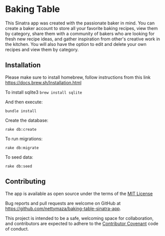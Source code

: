 # Baking Table

This Sinatra app was created with the passionate baker in mind. You can create a baker account to store all your favorite baking recipes, view them by category, share them with a community of bakers who are looking for fresh new recipe ideas, and gather inspiration from other's creative work in the kitchen. You will also have the option to edit and delete your own recipes and view them by category.

## Installation

Please make sure to install homebrew, follow instructions from this link https://docs.brew.sh/Installation.html

To install sqlite3 `brew install sqlite`

And then execute:

`bundle install`

Create the database:

`rake db:create`

To run migrations:

`rake db:migrate`

To seed data:

`rake db:seed`

## Contributing

The app is available as open source under the terms of the <a href="https://opensource.org/licenses/MIT">MIT License</a>

Bug reports and pull requests are welcome on GitHub at https://github.com/nettymaza/baking-table-sinatra-app.

This project is intended to be a safe, welcoming space for collaboration, and contributors are expected to adhere to the <a href="https://www.contributor-covenant.org/">Contributor Covenant</a> code of conduct.
